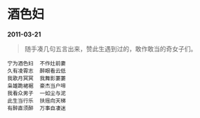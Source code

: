 # 酒色妇

__2011-03-21__

> 随手凑几句五言出来，赞此生遇到过的，敢作敢当的奇女子们。

```
宁为酒色妇  不作灶前妻
久有凌霄志  醉眼看云低
我歌月冥冥  我舞影萋萋
枭雄跪裙裾  豪杰当户啼
我看众男子  一如尘与泥
此生当行乐  扶摇向天梯
有醉直须醉  万事自凄迷
```

